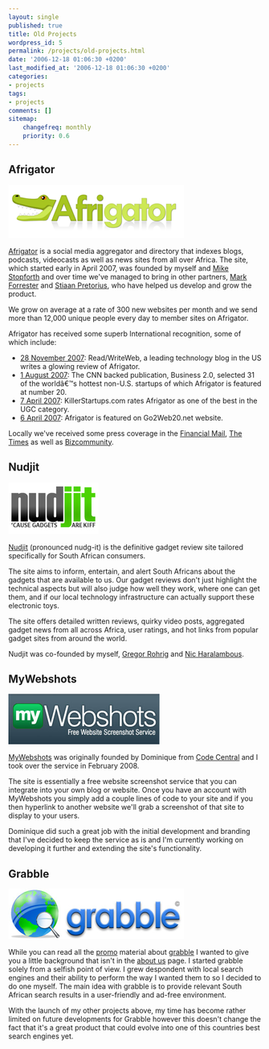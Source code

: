 ```yaml
---
layout: single
published: true
title: Old Projects
wordpress_id: 5
permalink: /projects/old-projects.html
date: '2006-12-18 01:06:30 +0200'
last_modified_at: '2006-12-18 01:06:30 +0200'
categories:
- projects
tags:
- projects
comments: []
sitemap:
    changefreq: monthly
    priority: 0.6
---
```

<h2 class="pagetitle">Afrigator</h2>
<a href="http://afrigator.com/" target="_blank"><img alt="africa's largest content aggregator" src="/assets/images/uploads/images/afrigator350x106.png" /></a>

<a href="http://afrigator.com">Afrigator</a> is a social media aggregator and directory that indexes blogs, podcasts, videocasts as well as news sites from all over Africa. The site, which started early in April 2007, was founded by myself and <a href="http://mikestopforth.com">Mike Stopforth</a> and over time we've managed to bring in other partners, <a href="http://markforrester.co.za">Mark Forrester</a> and <a href="http://www.stii.za.net">Stiaan Pretorius</a>, who have helped us develop and grow the product.

We grow on average at a rate of 300 new websites per month and we send more than 12,000 unique people every day to member sites on Afrigator.

Afrigator has received some superb International recognition, some of which include:

<ul>
<li><a href="http://www.readwriteweb.com/archives/afrigator.php">28 November 2007</a>: Read/WriteWeb, a leading technology blog in the US writes a glowing review of Afrigator.</li>
<li><a href="http://money.cnn.com/galleries/2007/biz2/0707/gallery.web_world.biz2/20.html">1 August 2007</a>: The CNN backed publication, Business 2.0, selected 31 of the world&acirc;&euro;&trade;s hottest non-U.S. startups of which Afrigator is featured at number 20.</li>
<li><a href="http://www.killerstartups.com/User-Gen-Content/Afrigator--Africas-Talking-Are-You-Listening/">7 April 2007</a>: KillerStartups.com rates Afrigator as one of the best in the UGC category. </li>
<li><a href="http://www.flickr.com/photos/justinhartman/457511489/">6 April 2007</a>: Afrigator is featured on Go2Web20.net website.</li>
</ul>
Locally we've received some press coverage in the <a href="http://secure.financialmail.co.za/07/0427/technology/atech.htm">Financial Mail</a>, <a href="http://www.thetimes.co.za/Business/Money/Article.aspx?id=526233">The Times</a> as well as <a href="http://bizcommunity.com/Article/196/16/16763.html">Bizcommunity</a>.



<h2 class="pagetitle">Nudjit</h2>
<a href="http://nudjit.com/" target="_blank"><img src='/assets/images/uploads/2008/03/nudjit.jpg' alt='Nudjit - Gadget Reviews for South Africa' /></a>

<a href="http://nudjit.com">Nudjit</a> (pronounced nudg-it) is the definitive gadget review site tailored specifically for South African consumers.

The site aims to inform, entertain, and alert South Africans about the gadgets that are available to us. Our gadget reviews don't just highlight the technical aspects but will also judge how well they work, where one can get them, and if our local technology infrastructure can actually support these electronic toys.

The site offers detailed written reviews, quirky video posts, aggregated gadget news from all across Africa, user ratings, and hot links from popular gadget sites from around the world.

Nudjit was co-founded by myself, <a href="http://groogle.co.za">Gregor Rohrig</a> and <a href="http://nicharalambous.com">Nic Haralambous</a>.



<h2 class="pagetitle">MyWebshots</h2>
<a href="http://www.mywebshots.co.za/" target="_blank"><img src='/assets/images/uploads/2008/03/mywebshots.jpg' alt='MyWebShots - Free Website Screenshot Service' /></a>

<a href="http://www.mywebshots.co.za">MyWebshots</a> was originally founded by Dominique from <a href="http://codecentral.co.za/">Code Central</a> and I took over the service in February 2008.

The site is essentially a free website screenshot service that you can integrate into your own blog or website. Once you have an account with MyWebshots you simply add a couple lines of code to your site and if you then hyperlink to another website we'll grab a screenshot of that site to display to your users.

Dominique did such a great job with the initial development and branding that I've decided to keep the service as is and I'm currently working on developing it further and extending the site's functionality.



<h2 class="pagetitle">Grabble</h2>
<a href="http://www.grabble.co.za/" target="_blank"><img alt="south african search engine" src="/assets/images/uploads/images/grabble.jpg" /></a>

While you can read all the <a href="http://www.grabble.co.za/about.php">promo</a> material about <a href="http://www.grabble.co.za">grabble</a> I wanted to give you a little background that isn't in the <a href="http://www.grabble.co.za/about.php">about us</a> page. I started grabble solely from a selfish point of view. I grew despondent with local search engines and their ability to perform the way I wanted them to so I decided to do one myself. The main idea with grabble is to provide relevant South African search results in a user-friendly and ad-free environment.

With the launch of my other projects above, my time has become rather limited on future developments for Grabble however this doesn't change the fact that it's a great product that could evolve into one of this countries best search engines yet.


